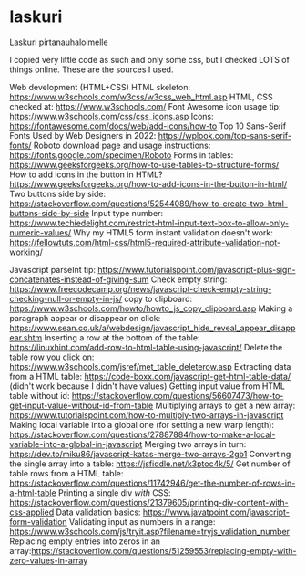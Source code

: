 # laskuri
Laskuri pirtanauhaloimelle

I copied very little code as such and only some css,
but I checked LOTS of things online. These are the sources I used.


Web development (HTML+CSS)
    HTML skeleton: https://www.w3schools.com/w3css/w3css_web_html.asp
    HTML, CSS checked at: https://www.w3schools.com/
    Font Awesome icon usage tip: https://www.w3schools.com/css/css_icons.asp
    Icons: https://fontawesome.com/docs/web/add-icons/how-to
    Top 10 Sans-Serif Fonts Used by Web Designers in 2022: https://wplook.com/top-sans-serif-fonts/
    Roboto download page and usage instructions: https://fonts.google.com/specimen/Roboto
    Forms in tables: https://www.geeksforgeeks.org/how-to-use-tables-to-structure-forms/
    How to add icons in the button in HTML? https://www.geeksforgeeks.org/how-to-add-icons-in-the-button-in-html/
    Two buttons side by side: https://stackoverflow.com/questions/52544089/how-to-create-two-html-buttons-side-by-side
    Input type number: https://www.techiedelight.com/restrict-html-input-text-box-to-allow-only-numeric-values/
    Why my HTML5 form instant validation doesn't work: https://fellowtuts.com/html-css/html5-required-attribute-validation-not-working/


Javascript
    parseInt tip: https://www.tutorialspoint.com/javascript-plus-sign-concatenates-instead-of-giving-sum
    Check empty string: https://www.freecodecamp.org/news/javascript-check-empty-string-checking-null-or-empty-in-js/
    copy to clipboard: https://www.w3schools.com/howto/howto_js_copy_clipboard.asp
    Making a paragraph appear or disappear on click: https://www.sean.co.uk/a/webdesign/javascript_hide_reveal_appear_disappear.shtm
    Inserting a row at the bottom of the table: https://linuxhint.com/add-row-to-html-table-using-javascript/
    Delete the table row you click on: https://www.w3schools.com/jsref/met_table_deleterow.asp
    Extracting data from a HTML table: https://code-boxx.com/javascript-get-html-table-data/ (didn't work because I didn't have values)
    Getting input value from HTML table without id: https://stackoverflow.com/questions/56607473/how-to-get-input-value-without-id-from-table
    Multiplying arrays to get a new array: https://www.tutorialspoint.com/how-to-multiply-two-arrays-in-javascript
    Making local variable into a global one (for setting a new warp length): https://stackoverflow.com/questions/27887884/how-to-make-a-local-variable-into-a-global-in-javascript
    Merging two arrays in turn: https://dev.to/miku86/javascript-katas-merge-two-arrays-2gb1
    Converting the single array into a table: https://jsfiddle.net/k3ptoc4k/5/
    Get number of table rows from a HTML table: https://stackoverflow.com/questions/11742946/get-the-number-of-rows-in-a-html-table
    Printing a single div _with_ CSS: https://stackoverflow.com/questions/21379605/printing-div-content-with-css-applied
    Data validation basics: https://www.javatpoint.com/javascript-form-validation
    Validating input as numbers in a range: https://www.w3schools.com/js/tryit.asp?filename=tryjs_validation_number
    Replacing empty entries into zeros in an array:https://stackoverflow.com/questions/51259553/replacing-empty-with-zero-values-in-array






